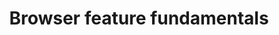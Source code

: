 ---
title: Browser feature fundamentals
description: Learn how browsers develop web platform features and usher them through the standards process.
hosts:
  - rowan_m
  - samdutton
primary_host:
  - rowan_m
event_date: 2022-08-11
audio: tbd
tags: twitter-space
permalink: false
---